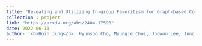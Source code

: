 ```yaml
---
title: "Revealing and Utilizing In-group Favoritism for Graph-based Collaborative Filtering"
collection : project
link: "https://arxiv.org/abs/2404.17598"
date: 2022-06-11
author: '<b>Hoin Jung</b>, Hyunsoo Cho, Myungje Choi, Joowon Lee, Jung Ho Park, and Myungjoo Kang'
---
```

